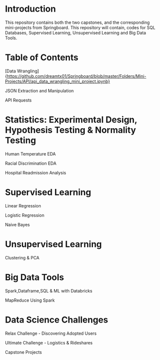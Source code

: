 # Introduction

This repository contains both the two capstones, and the corresponding mini-projects from Springboard. This repository will contain, codes for SQL Databases, Supervised Learning, Unsupervised Learning and Big Data Tools.


# Table of Contents

[Data Wrangling] {https://github.com/dreamtx01/Springboard/blob/master/Folders/Mini-Projects/API/api_data_wrangling_mini_project.ipynb}

JSON Extraction and Manipulation

API Requests

# Statistics: Experimental Design, Hypothesis Testing & Normality Testing
Human Temperature EDA

Racial Discrimination EDA

Hospital Readmission Analysis

# Supervised Learning
Linear Regression

Logistic Regression

Naive Bayes

# Unsupervised Learning
Clustering & PCA

# Big Data Tools
Spark,Dataframe,SQL & ML with Databricks

MapReduce Using Spark

# Data Science Challenges
Relax Challenge - Discovering Adopted Users

Ultimate Challenge - Logistics & Rideshares


Capstone Projects






